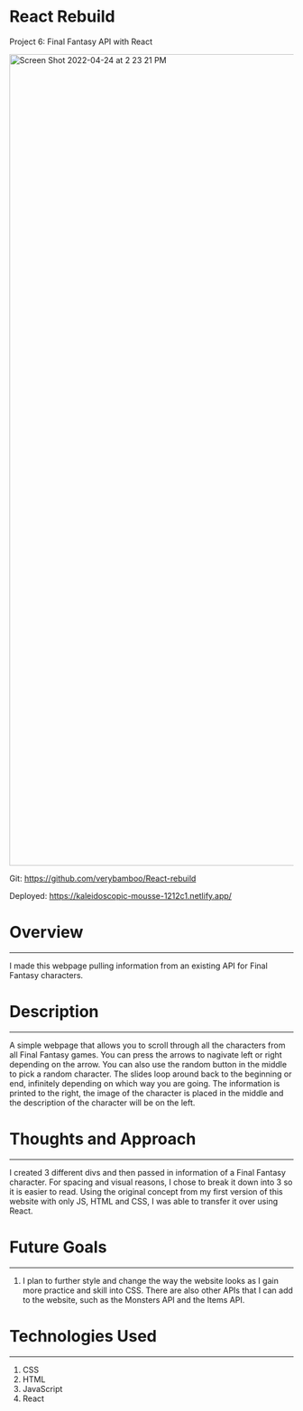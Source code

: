 # React Rebuild

Project 6: Final Fantasy API with React

<img width="1440" alt="Screen Shot 2022-04-24 at 2 23 21 PM" src="https://user-images.githubusercontent.com/57966235/164990870-079361f3-a2fd-4ea6-88aa-2df8e249071c.png">

Git: https://github.com/verybamboo/React-rebuild

Deployed: https://kaleidoscopic-mousse-1212c1.netlify.app/

# Overview

---

I made this webpage pulling information from an existing API for Final Fantasy characters.

# Description

---

A simple webpage that allows you to scroll through all the characters from all Final Fantasy games. You can press the arrows to nagivate left or right depending on the arrow. You can also use the random button in the middle to pick a random character. The slides loop around back to the beginning or end, infinitely depending on which way you are going. The information is printed to the right, the image of the character is placed in the middle and the description of the character will be on the left.

# Thoughts and Approach

---

I created 3 different divs and then passed in information of a Final Fantasy character. For spacing and visual reasons, I chose to break it down into 3 so it is easier to read. Using the original concept from my first version of this website with only JS, HTML and CSS, I was able to transfer it over using React.

# Future Goals

---

1. I plan to further style and change the way the website looks as I gain more practice and skill into CSS. There are also other APIs that I can add to the website, such as the Monsters API and the Items API.

# Technologies Used

---

1. CSS
2. HTML
3. JavaScript
4. React
